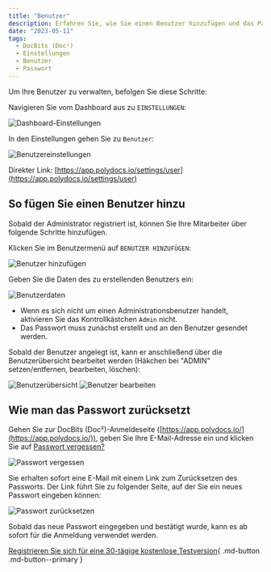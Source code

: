 ```yaml
---
title: "Benutzer"
description: Erfahren Sie, wie Sie einen Benutzer hinzufügen und das Passwort zurücksetzen. Benutzer können in den Benutzereinstellungen verwaltet werden. Hier finden Sie alle Optionen.
date: "2023-05-11"
tags:
  - DocBits (Doc²)
  - Einstellungen
  - Benutzer
  - Passwort
---
```


Um Ihre Benutzer zu verwalten, befolgen Sie diese Schritte:

Navigieren Sie vom Dashboard aus zu `EINSTELLUNGEN`:

![Dashboard-Einstellungen](/_images/docbits/einstellungen/dashboard-einstellungen.png)

In den Einstellungen gehen Sie zu `Benutzer`:

![Benutzereinstellungen](/_images/docbits/einstellungen/einstellungen-benutzer.png)

Direkter Link: [https://app.polydocs.io/settings/user](https://app.polydocs.io/settings/user)

## So fügen Sie einen Benutzer hinzu

Sobald der Administrator registriert ist, können Sie Ihre Mitarbeiter über folgende Schritte hinzufügen.

Klicken Sie im Benutzermenü auf `BENUTZER HINZUFÜGEN`:

![Benutzer hinzufügen](/_images/docbits/einstellungen/benutzer-hinzufuegen.png)

Geben Sie die Daten des zu erstellenden Benutzers ein:

![Benutzerdaten](/_images/docbits/einstellungen/daten-neuer-benutzer.png)

- Wenn es sich nicht um einen Administrationsbenutzer handelt, aktivieren Sie das Kontrollkästchen `Admin` nicht.
- Das Passwort muss zunächst erstellt und an den Benutzer gesendet werden.

Sobald der Benutzer angelegt ist, kann er anschließend über die Benutzerübersicht bearbeitet werden (Häkchen bei "ADMIN" setzen/entfernen, bearbeiten, löschen):

![Benutzerübersicht](/_images/docbits/einstellungen/benutzer-einstellungen-1.png)
![Benutzer bearbeiten](/_images/docbits/einstellungen/benutzer-einstellungen-2.png)

## Wie man das Passwort zurücksetzt

Gehen Sie zur DocBits (Doc²)-Anmeldeseite ([https://app.polydocs.io/](https://app.polydocs.io/)), geben Sie Ihre E-Mail-Adresse ein und klicken Sie auf <ins>Passwort vergessen?</ins>

![Passwort vergessen](/_images/docbits/einstellungen/passwort-vergessen.png)

Sie erhalten sofort eine E-Mail mit einem Link zum Zurücksetzen des Passworts. Der Link führt Sie zu folgender Seite, auf der Sie ein neues Passwort eingeben können:

![Passwort zurücksetzen](/_images/docbits/einstellungen/passwort-zuruecksetzen.png)

Sobald das neue Passwort eingegeben und bestätigt wurde, kann es ab sofort für die Anmeldung verwendet werden.

[Registrieren Sie sich für eine 30-tägige kostenlose Testversion](https://polydocs.io/free-trail/){ .md-button .md-button--primary }